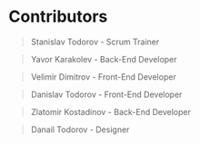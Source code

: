 # Contributors

> Stanislav Todorov - Scrum Trainer

> Yavor Karakolev - Back-End Developer

> Velimir Dimitrov - Front-End Developer

> Danislav Todorov - Front-End Developer

> Zlatomir Kostadinov - Back-End Developer

> Danail Todorov - Designer
